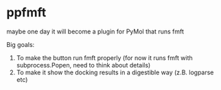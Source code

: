 # ppfmft
maybe one day it will become a plugin for PyMol that runs fmft

Big goals:
1. To make the button run fmft properly (for now it runs fmft with subprocess.Popen, need to think about details)
2. To make it show the docking results in a digestible way (z.B. logparse etc)
